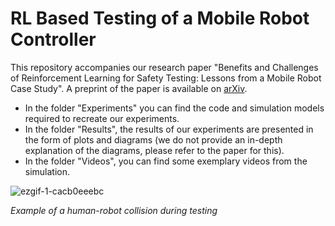 # RL Based Testing of a Mobile Robot Controller
This repository accompanies our research paper "Benefits and Challenges of Reinforcement Learning for Safety Testing: Lessons from a Mobile Robot Case Study". A preprint of the paper is available on [arXiv](https://arxiv.org/abs/2311.02907).

- In the folder "Experiments" you can find the code and simulation models required to recreate our experiments.
- In the folder "Results", the results of our experiments are presented in the form of plots and diagrams (we do not provide an in-depth explanation of the diagrams, please refer to the paper for this).
- In the folder "Videos", you can find some exemplary videos from the simulation.

![ezgif-1-cacb0eeebc](https://github.com/Huck-KIT/RL-Based-Testing-of-a-Robot-Controller/assets/56551323/6242e132-8a8f-4365-ae6f-aa54ed47e70d)

_Example of a human-robot collision during testing_

